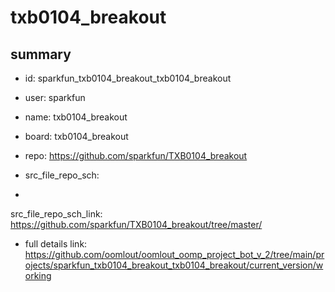 # txb0104_breakout
 
## summary 
* id: sparkfun_txb0104_breakout_txb0104_breakout
* user: sparkfun
* name: txb0104_breakout
* board: txb0104_breakout
* repo: https://github.com/sparkfun/TXB0104_breakout



* src_file_repo_sch: 
*
 src_file_repo_sch_link: https://github.com/sparkfun/TXB0104_breakout/tree/master/
* full details link: https://github.com/oomlout/oomlout_oomp_project_bot_v_2/tree/main/projects/sparkfun_txb0104_breakout_txb0104_breakout/current_version/working  






